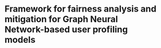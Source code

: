 # Framework for fairness analysis and mitigation for Graph Neural Network-based user profiling models
